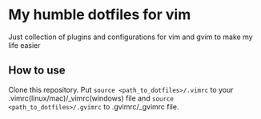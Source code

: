 # My humble dotfiles for vim
Just collection of plugins and configurations for vim and gvim to make my life easier

## How to use
Clone this repository. 
Put `source <path_to_dotfiles>/.vimrc` to your .vimrc(linux/mac)/_vimrc(windows) file and `source <path_to_dotfiles>/.gvimrc` to .gvimrc/_gvimrc file.

